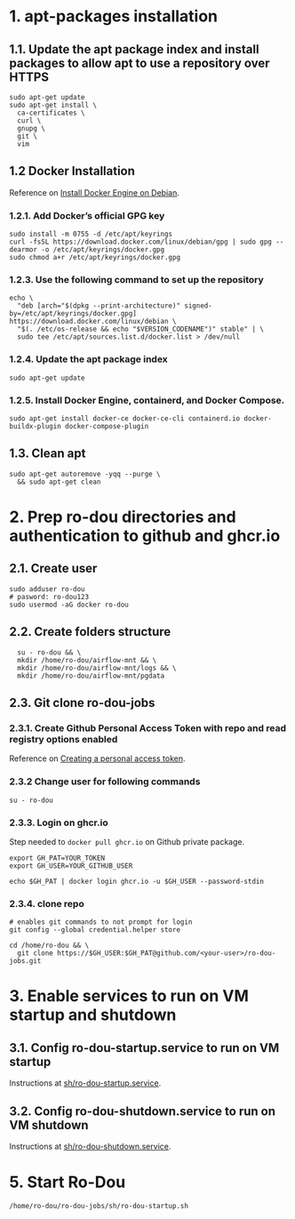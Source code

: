 # 1. apt-packages installation

## 1.1. Update the apt package index and install packages to allow apt to use a repository over HTTPS

```shell
sudo apt-get update
sudo apt-get install \
  ca-certificates \
  curl \
  gnupg \
  git \
  vim
```

## 1.2 Docker Installation

Reference on [Install Docker Engine on Debian](https://docs.docker.com/engine/install/debian/).

### 1.2.1. Add Docker’s official GPG key

```shell
sudo install -m 0755 -d /etc/apt/keyrings
curl -fsSL https://download.docker.com/linux/debian/gpg | sudo gpg --dearmor -o /etc/apt/keyrings/docker.gpg
sudo chmod a+r /etc/apt/keyrings/docker.gpg
```

### 1.2.3. Use the following command to set up the repository

```shell
echo \
  "deb [arch="$(dpkg --print-architecture)" signed-by=/etc/apt/keyrings/docker.gpg] https://download.docker.com/linux/debian \
  "$(. /etc/os-release && echo "$VERSION_CODENAME")" stable" | \
  sudo tee /etc/apt/sources.list.d/docker.list > /dev/null
```

### 1.2.4. Update the apt package index

```shell
sudo apt-get update
```

### 1.2.5. Install Docker Engine, containerd, and Docker Compose.

```shell
sudo apt-get install docker-ce docker-ce-cli containerd.io docker-buildx-plugin docker-compose-plugin
```

## 1.3. Clean apt

```shell
sudo apt-get autoremove -yqq --purge \
  && sudo apt-get clean
```

# 2. Prep ro-dou directories and authentication to github and ghcr.io

## 2.1. Create user

```shell
sudo adduser ro-dou
# pasword: ro-dou123
sudo usermod -aG docker ro-dou
```

## 2.2. Create folders structure

```shell
  su - ro-dou && \
  mkdir /home/ro-dou/airflow-mnt && \
  mkdir /home/ro-dou/airflow-mnt/logs && \
  mkdir /home/ro-dou/airflow-mnt/pgdata
```

## 2.3. Git clone ro-dou-jobs

### 2.3.1. Create Github Personal Access Token with repo and read registry options enabled

Reference on [Creating a personal access token](https://docs.github.com/en/authentication/keeping-your-account-and-data-secure/creating-a-personal-access-token).

### 2.3.2 Change user for following commands

```shell
su - ro-dou
```

### 2.3.3. Login on ghcr.io

Step needed to `docker pull ghcr.io` on Github private package.

```shell
export GH_PAT=YOUR_TOKEN
export GH_USER=YOUR_GITHUB_USER

echo $GH_PAT | docker login ghcr.io -u $GH_USER --password-stdin
```

### 2.3.4. clone repo

```shell
# enables git commands to not prompt for login
git config --global credential.helper store

cd /home/ro-dou && \
  git clone https://$GH_USER:$GH_PAT@github.com/<your-user>/ro-dou-jobs.git
```

# 3. Enable services to run on VM startup and shutdown

## 3.1. Config ro-dou-startup.service to run on VM startup

Instructions at [sh/ro-dou-startup.service](sh/ro-dou-startup.service).

## 3.2. Config ro-dou-shutdown.service to run on VM shutdown

Instructions at [sh/ro-dou-shutdown.service](sh/ro-dou-shutdown.service).

# 5. Start Ro-Dou

```shell
/home/ro-dou/ro-dou-jobs/sh/ro-dou-startup.sh
```



